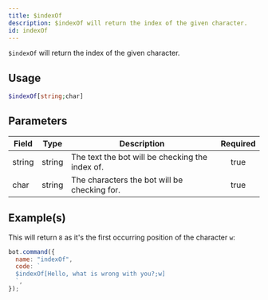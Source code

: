 ```yaml
---
title: $indexOf
description: $indexOf will return the index of the given character.
id: indexOf
---
```


`$indexOf` will return the index of the given character.

## Usage

```php
$indexOf[string;char]
```

## Parameters

| Field  | Type   | Description                                     | Required |
| ------ | ------ | ----------------------------------------------- | :------: |
| string | string | The text the bot will be checking the index of. |   true   |
| char   | string | The characters the bot will be checking for.    |   true   |

## Example(s)

This will return `8` as it's the first occurring position of the character `w`:

```javascript
bot.command({
  name: "indexOf",
  code: `
  $indexOf[Hello, what is wrong with you?;w]
  `,
});
```
